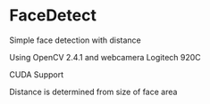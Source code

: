 FaceDetect
==========

Simple face detection with distance

Using OpenCV 2.4.1 and webcamera Logitech 920C

CUDA Support

Distance is determined from size of face area
